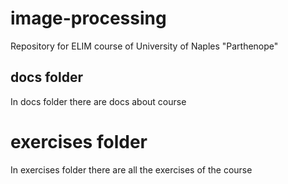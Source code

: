 # image-processing
Repository for ELIM course of University of Naples "Parthenope"

## docs folder
In docs folder there are docs about course

# exercises folder
In exercises folder there are all the exercises of the course

